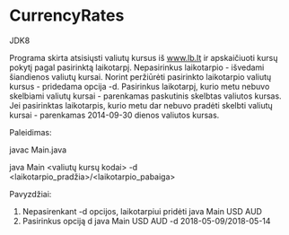 # CurrencyRates
JDK8

Programa skirta atsisiųsti valiutų kursus iš www.lb.lt ir apskaičiuoti kursų pokytį pagal pasirinktą laikotarpį.
Nepasirinkus laikotarpio - išvedami šiandienos valiutų kursai. 
Norint peržiūrėti pasirinkto laikotarpio valiutų kursus - pridedama opcija -d.
Pasirinkus laikotarpį, kurio metu nebuvo skelbiami valiutų kursai - parenkamas paskutinis skelbtas valiutos kursas.
Jei pasirinktas laikotarpis, kurio metu dar nebuvo pradėti skelbti valiutų kursai - parenkamas 2014-09-30 dienos valiutos kursas.

Paleidimas:

javac Main.java

java Main <valiutų kursų kodai> -d <laikotarpio_pradžia>/<laikotarpio_pabaiga>

Pavyzdžiai:
1. Nepasirenkant -d opcijos, laikotarpiui pridėti
java Main USD AUD
2. Pasirinkus opciją d
java Main USD AUD -d 2018-05-09/2018-05-14
